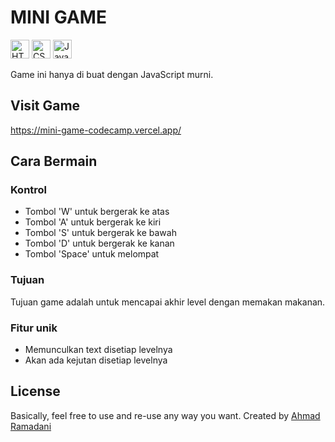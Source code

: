 # MINI GAME

<img src="https://upload.wikimedia.org/wikipedia/commons/3/38/HTML5_Badge.svg" alt="HTML Logo" width="30"/> <img src="https://upload.wikimedia.org/wikipedia/commons/d/d5/CSS3_logo_and_wordmark.svg" alt="CSS Logo" width="30"/> <img src="https://upload.wikimedia.org/wikipedia/commons/9/99/Unofficial_JavaScript_logo_2.svg" alt="JavaScript Logo" width="30"/>

Game ini hanya di buat dengan JavaScript murni.

## Visit Game

https://mini-game-codecamp.vercel.app/

## Cara Bermain

### Kontrol

- Tombol 'W' untuk bergerak ke atas
- Tombol 'A' untuk bergerak ke kiri
- Tombol 'S' untuk bergerak ke bawah
- Tombol 'D' untuk bergerak ke kanan
- Tombol 'Space' untuk melompat

### Tujuan

Tujuan game adalah untuk mencapai akhir level dengan memakan makanan. 

### Fitur unik

- Memunculkan text disetiap levelnya
- Akan ada kejutan disetiap levelnya

## License

Basically, feel free to use and re-use any way you want. Created by [Ahmad Ramadani](https://github.com/Ramadani-coding)

